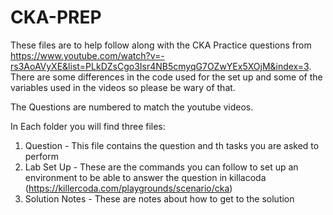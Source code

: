 # CKA-PREP
These files are to help follow along with the CKA Practice questions from https://www.youtube.com/watch?v=-rs3AoAVyXE&list=PLkDZsCgo3Isr4NB5cmyqG7OZwYEx5XOjM&index=3. There are some differences in the code used for the set up and some of the variables used in the videos so please be wary of that.

The Questions are numbered to match the youtube videos.

In Each folder you will find three files:
1. Question - This file contains the question and th tasks you are asked to perform
2. Lab Set Up - These are the commands you can follow to set up an environment to be able to answer the question in killacoda (https://killercoda.com/playgrounds/scenario/cka)
3. Solution Notes - These are notes about how to get to the solution